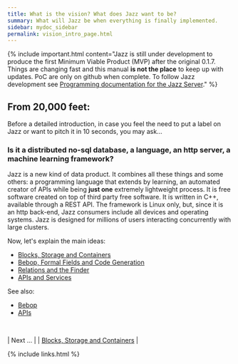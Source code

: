 ```yaml
---
title: What is the vision? What does Jazz want to be?
summary: What will Jazz be when everything is finally implemented.
sidebar: mydoc_sidebar
permalink: vision_intro_page.html
---
```


{% include important.html content="Jazz is still under development to produce the first Minimum Viable Product (MVP) after the original 0.1.7.
Things are changing fast and this manual **is not the place** to keep up with updates. PoC are only on github when complete. To follow Jazz development see [Programming documentation for the Jazz Server](https://kaalam.github.io/develop_jazz02/index.html)." %}


## From 20,000 feet:

Before a detailed introduction, in case you feel the need to put a label on Jazz or want to pitch it in 10 seconds, you may ask...

### Is it a distributed no-sql database, a language, an http server, a machine learning framework?

Jazz is a new kind of data product. It combines all these things and some others: a programming language that extends by learning, an automated creator of APIs while being **just one** extremely lightweight process. It is free software created on top of third party free software. It is written in C++, available through a REST API. The framework is Linux only, but, since it is an http back-end, Jazz consumers include all devices and operating systems. Jazz is designed for millions of users interacting concurrently with large clusters.

Now, let's explain the main ideas:

* [Blocks, Storage and Containers](vision_blocks_containers.html)
* [Bebop, Formal Fields and Code Generation](vision_bop_fields_contexts.html)
* [Relations and the Finder](vision_relations_finder.html)
* [APIs and Services](vision_apis_services.html)

See also:

* [Bebop](bop_ref_elements.html)
* [APIs](api_ref_elements.html)

<br/>

| <span class="label label-info">Next ...</span> |
| [Blocks, Storage and Containers](vision_blocks_containers.html) |

{% include links.html %}
